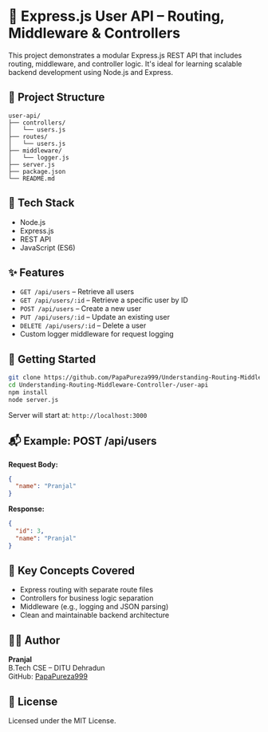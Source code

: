 # 🚀 Express.js User API – Routing, Middleware & Controllers

This project demonstrates a modular Express.js REST API that includes routing, middleware, and controller logic. It's ideal for learning scalable backend development using Node.js and Express.

## 📁 Project Structure

```
user-api/
├── controllers/
│   └── users.js
├── routes/
│   └── users.js
├── middleware/
│   └── logger.js
├── server.js
├── package.json
└── README.md
```

## 🔧 Tech Stack

- Node.js
- Express.js
- REST API
- JavaScript (ES6)

## ✨ Features

- `GET /api/users` – Retrieve all users
- `GET /api/users/:id` – Retrieve a specific user by ID
- `POST /api/users` – Create a new user
- `PUT /api/users/:id` – Update an existing user
- `DELETE /api/users/:id` – Delete a user
- Custom logger middleware for request logging

## 🚀 Getting Started

```bash
git clone https://github.com/PapaPureza999/Understanding-Routing-Middleware-Controller-.git
cd Understanding-Routing-Middleware-Controller-/user-api
npm install
node server.js
```

Server will start at: `http://localhost:3000`

## 📬 Example: POST /api/users

**Request Body:**

```json
{
  "name": "Pranjal"
}
```

**Response:**

```json
{
  "id": 3,
  "name": "Pranjal"
}
```

## 🧠 Key Concepts Covered

- Express routing with separate route files
- Controllers for business logic separation
- Middleware (e.g., logging and JSON parsing)
- Clean and maintainable backend architecture

## 🧑‍💻 Author

**Pranjal**  
B.Tech CSE – DITU Dehradun  
GitHub: [PapaPureza999](https://github.com/PapaPureza999)

## 📄 License

Licensed under the MIT License.
